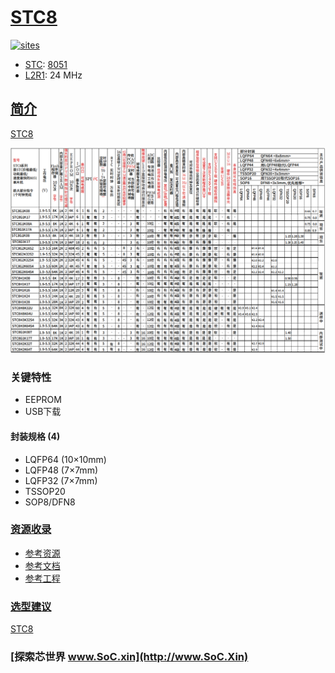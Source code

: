 ﻿# [STC8](https://github.com/SoCXin/STC8)

[![sites](http://182.61.61.133/link/resources/SoC.png)](http://www.SoC.Xin)

* [STC](https://www.stcmcudata.com/): [8051](https://github.com/SoCXin/8051)
* [L2R1](https://github.com/SoCXin/Level): 24 MHz

## [简介](https://github.com/SoCXin/STC8/wiki)

[STC8](https://github.com/SoCXin/STC8)

[![sites](docs/STC8.png)](https://www.stcmcudata.com/STC8F-DATASHEET/STC8G-STC8H-SELECT-GUIDE-20201231.PDF)

### 关键特性

* EEPROM
* USB下载

#### 封装规格 (4)

* LQFP64 (10×10mm)
* LQFP48 (7×7mm)
* LQFP32 (7×7mm)
* TSSOP20
* SOP8/DFN8

### [资源收录](https://github.com/SoCXin)

* [参考资源](src/)
* [参考文档](docs/)
* [参考工程](project/)

### [选型建议](https://github.com/SoCXin)

[STC8](https://github.com/SoCXin/STC8)


### [探索芯世界 www.SoC.xin](http://www.SoC.Xin)

